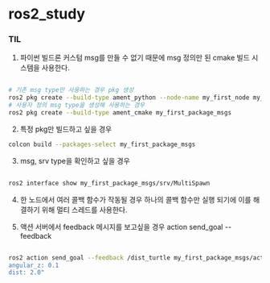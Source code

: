 # ros2_study
### TIL
1. 파이썬 빌드론 커스텀 msg를 만들 수 없기 때문에 msg 정의만 된 cmake 빌드 시스템을 사용한다.

```bash

# 기존 msg type만 사용하는 경우 pkg 생성 
ros2 pkg create --build-type ament_python --node-name my_first_node my_first_package 
# 사용자 정의 msg type을 생성해 사용하는 경우 
ros2 pkg create --build-type ament_cmake my_first_package_msgs 

``` 
2. 특정 pkg만 빌드하고 싶을 경우 

```bash
colcon build --packages-select my_first_package_msgs

``` 

3. msg, srv type을 확인하고 싶을 경우 

```bash

ros2 interface show my_first_package_msgs/srv/MultiSpawn

``` 

4. 한 노드에서 여러 콜백 함수가 작동될 경우 하나의 콜백 함수만 실행 되기에 이를 해결하기 위해 멀티 스레드를 사용한다. 

5. 액션 서버에서 feedback 메시지를 보고싶을 경우 action send_goal --feedback 

```bash

ros2 action send_goal --feedback /dist_turtle my_first_package_msgs/action/DistTurtle "linear_x: 0.1
angular_z: 0.1
dist: 2.0" 

```